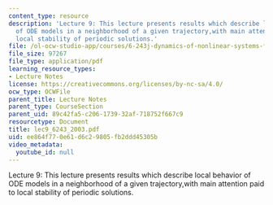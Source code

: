 ```yaml
---
content_type: resource
description: 'Lecture 9: This lecture presents results which describe local behavior
  of ODE models in a neighborhood of a given trajectory,with main attention paid to
  local stability of periodic solutions.'
file: /ol-ocw-studio-app/courses/6-243j-dynamics-of-nonlinear-systems-fall-2003/ee864f770e61d6c29805fb2ddd45305b_lec9_6243_2003.pdf
file_size: 97267
file_type: application/pdf
learning_resource_types:
- Lecture Notes
license: https://creativecommons.org/licenses/by-nc-sa/4.0/
ocw_type: OCWFile
parent_title: Lecture Notes
parent_type: CourseSection
parent_uid: 89c42fa5-c206-1739-32af-718752f667c9
resourcetype: Document
title: lec9_6243_2003.pdf
uid: ee864f77-0e61-d6c2-9805-fb2ddd45305b
video_metadata:
  youtube_id: null
---
```

Lecture 9: This lecture presents results which describe local behavior of ODE models in a neighborhood of a given trajectory,with main attention paid to local stability of periodic solutions.